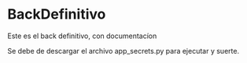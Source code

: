 # BackDefinitivo

Este es el back definitivo, con documentacíon 

Se debe de descargar el archivo app_secrets.py para ejecutar y suerte.
